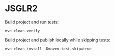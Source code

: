 # JSGLR2

Build project and run tests:

```
mvn clean verify
```

Build project and publish locally while skipping tests:

```
mvn clean install -Dmaven.test.skip=true
```